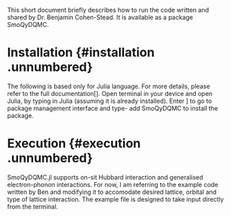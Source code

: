 This short document briefly describes how to run the code written and
shared by Dr. Benjamin Cohen-Stead. It is available as a package
SmoQyDQMC.

# Installation {#installation .unnumbered}

The following is based only for Julia language. For more details, please
refer to the full documentation\[\]. Open terminal in your device and
open Julia, by typing in Julia (assuming it is already installed). Enter
\] to go to package management interface and type- add SmoQyDQMC to
install the package.

# Execution {#execution .unnumbered}

SmoQyDQMC.jl supports on-sit Hubbard interaction and generalised
electron-phonon interactions. For now, I am referring to the example
code written by Ben and modifying it to accomodate desired lattice,
orbital and type of lattice interaction. The example file is designed to
take input directly from the terminal.
